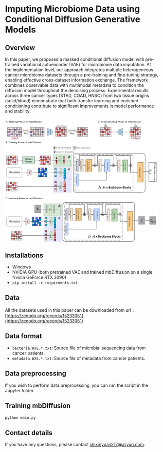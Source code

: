 # Imputing Microbiome Data using Conditional Diffusion Generative Models

## Overview
In this paper, we proposed a masked conditional diffusion model with pre-trained variational autoencoder (VAE) for microbiome data imputation. At the implementation level, our approach integrates multiple heterogeneous cancer microbiome datasets through a pre-training and fine-tuning strategy, enabling effective cross-dataset information exchange. The framework combines observable data with multimodal metadata to condition the diffusion model throughout the denoising process. Experimental results across three cancer types (STAD, COAD, HNSC) from two tissue origins (solid/blood) demonstrate that both transfer learning and enriched conditioning contribute to significant improvements in model performance and stability.

![image](model.jpg)

## Installations
- Windows
-  NVIDIA GPU (both pretrained VAE and trained mbDiffusion on a single Nvidia GeForce RTX 3090)
-  `pip install -r requiremnts.txt`

## Data
All the datasets used in this paper can be downloaded from url：[https://zenodo.org/records/15233051](https://zenodo.org/records/15233051)

## Data format
- `bacteria.WXS.*.txt`: Source file of microbial sequencing data from cancer patients.
- `metadata.WXS.*.txt`: Source file of metadata from cancer patients.

## Data preprocessing
If you wish to perform data preprocessing, you can run the script in the Jupyter folder.

## Training mbDiffusion
``python main.py``

## Contact details
If you have any questions, please contact shixinyuan217@aliyun.com.
